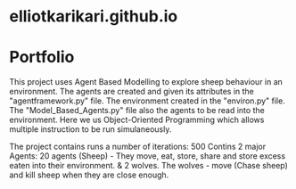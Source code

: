 # elliotkarikari.github.io
# Portfolio
This project uses Agent Based Modelling to explore sheep behaviour in an environment. The agents are created and given its attributes in the "agentframework.py" file.
The environment created in the "environ.py" file. The "Model_Based_Agents.py" file also the agents to be read into the environment. Here we us Object-Oriented Programming
which allows multiple instruction to be run simulaneously. 

The project contains runs a number of iterations: 500
Contins 2 major Agents: 
20 agents (Sheep) - They move, eat, store, share and store excess eaten into their environment.
& 2 wolves. 
The wolves - move (Chase sheep) and kill sheep when they are close enough. 
